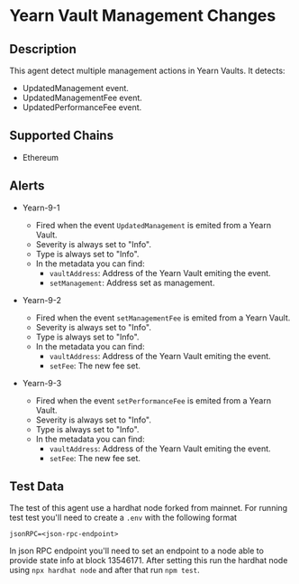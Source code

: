 # Yearn Vault Management Changes

## Description

This agent detect multiple management actions in Yearn Vaults. It detects:
- UpdatedManagement event.
- UpdatedManagementFee event.
- UpdatedPerformanceFee event.

## Supported Chains

- Ethereum

## Alerts

- Yearn-9-1
  - Fired when the event `UpdatedManagement` is emited from a Yearn Vault.
  - Severity is always set to "Info".
  - Type is always set to "Info".
  - In the metadata you can find:
    - `vaultAddress`: Address of the Yearn Vault emiting the event.
    - `setManagement`: Address set as management.

- Yearn-9-2
  - Fired when the event `setManagementFee` is emited from a Yearn Vault.
  - Severity is always set to "Info".
  - Type is always set to "Info".
  - In the metadata you can find:
    - `vaultAddress`: Address of the Yearn Vault emiting the event.
    - `setFee`: The new fee set.

- Yearn-9-3
  - Fired when the event `setPerformanceFee` is emited from a Yearn Vault.
  - Severity is always set to "Info".
  - Type is always set to "Info".
  - In the metadata you can find:
    - `vaultAddress`: Address of the Yearn Vault emiting the event.
    - `setFee`: The new fee set.

## Test Data

The test of this agent use a hardhat node forked from mainnet. For running test test you'll need to create a `.env` with the following format
```
jsonRPC=<json-rpc-endpoint>
```
In json RPC endpoint you'll need to set an endpoint to a node able to provide state info at block 13546171.
After setting this run the hardhat node using `npx hardhat node` and after that run `npm test`.
